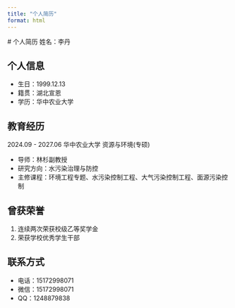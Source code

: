 ```yaml
---
title: "个人简历"
format: html
---
```

<!DOCTYPE html>
<html lang="en">
<head>
    <meta charset="UTF-8">
    <meta name="viewport" content="width=device-width, initial-scale=1.0">
</head>
<body style="background-image: url('back.jpg'); background-repeat: no-repeat; background-size: cover;">
# 个人简历
姓名：李丹

## 个人信息
- 生日：1999.12.13
- 籍贯：湖北宣恩
- 学历：华中农业大学

## 教育经历
2024.09 - 2027.06 华中农业大学 资源与环境(专硕)
- 导师：林杉副教授
- 研究方向：水污染治理与防控
- 主修课程：环境工程专题、水污染控制工程、大气污染控制工程、面源污染控制

## 曾获荣誉
1. 连续两次荣获校级乙等奖学金
2. 荣获学校优秀学生干部

## 联系方式
- 电话：15172998071
- 微信：15172998071
- QQ：1248879838
